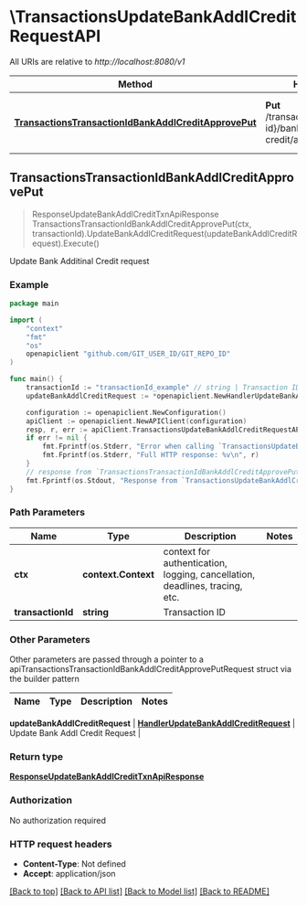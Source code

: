 # \TransactionsUpdateBankAddlCreditRequestAPI

All URIs are relative to *http://localhost:8080/v1*

Method | HTTP request | Description
------------- | ------------- | -------------
[**TransactionsTransactionIdBankAddlCreditApprovePut**](TransactionsUpdateBankAddlCreditRequestAPI.md#TransactionsTransactionIdBankAddlCreditApprovePut) | **Put** /transactions/{transaction-id}/bank-addl-credit/approve | Update Bank Additinal Credit request



## TransactionsTransactionIdBankAddlCreditApprovePut

> ResponseUpdateBankAddlCreditTxnApiResponse TransactionsTransactionIdBankAddlCreditApprovePut(ctx, transactionId).UpdateBankAddlCreditRequest(updateBankAddlCreditRequest).Execute()

Update Bank Additinal Credit request



### Example

```go
package main

import (
	"context"
	"fmt"
	"os"
	openapiclient "github.com/GIT_USER_ID/GIT_REPO_ID"
)

func main() {
	transactionId := "transactionId_example" // string | Transaction ID
	updateBankAddlCreditRequest := *openapiclient.NewHandlerUpdateBankAddlCreditRequest(float32(200009.35), "10122222") // HandlerUpdateBankAddlCreditRequest | Update Bank Addl Credit Request

	configuration := openapiclient.NewConfiguration()
	apiClient := openapiclient.NewAPIClient(configuration)
	resp, r, err := apiClient.TransactionsUpdateBankAddlCreditRequestAPI.TransactionsTransactionIdBankAddlCreditApprovePut(context.Background(), transactionId).UpdateBankAddlCreditRequest(updateBankAddlCreditRequest).Execute()
	if err != nil {
		fmt.Fprintf(os.Stderr, "Error when calling `TransactionsUpdateBankAddlCreditRequestAPI.TransactionsTransactionIdBankAddlCreditApprovePut``: %v\n", err)
		fmt.Fprintf(os.Stderr, "Full HTTP response: %v\n", r)
	}
	// response from `TransactionsTransactionIdBankAddlCreditApprovePut`: ResponseUpdateBankAddlCreditTxnApiResponse
	fmt.Fprintf(os.Stdout, "Response from `TransactionsUpdateBankAddlCreditRequestAPI.TransactionsTransactionIdBankAddlCreditApprovePut`: %v\n", resp)
}
```

### Path Parameters


Name | Type | Description  | Notes
------------- | ------------- | ------------- | -------------
**ctx** | **context.Context** | context for authentication, logging, cancellation, deadlines, tracing, etc.
**transactionId** | **string** | Transaction ID | 

### Other Parameters

Other parameters are passed through a pointer to a apiTransactionsTransactionIdBankAddlCreditApprovePutRequest struct via the builder pattern


Name | Type | Description  | Notes
------------- | ------------- | ------------- | -------------

 **updateBankAddlCreditRequest** | [**HandlerUpdateBankAddlCreditRequest**](HandlerUpdateBankAddlCreditRequest.md) | Update Bank Addl Credit Request | 

### Return type

[**ResponseUpdateBankAddlCreditTxnApiResponse**](ResponseUpdateBankAddlCreditTxnApiResponse.md)

### Authorization

No authorization required

### HTTP request headers

- **Content-Type**: Not defined
- **Accept**: application/json

[[Back to top]](#) [[Back to API list]](../README.md#documentation-for-api-endpoints)
[[Back to Model list]](../README.md#documentation-for-models)
[[Back to README]](../README.md)

